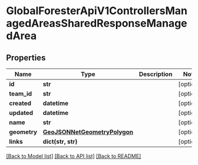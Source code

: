 # GlobalForesterApiV1ControllersManagedAreasSharedResponseManagedArea

## Properties
Name | Type | Description | Notes
------------ | ------------- | ------------- | -------------
**id** | **str** |  | [optional] 
**team_id** | **str** |  | [optional] 
**created** | **datetime** |  | [optional] 
**updated** | **datetime** |  | [optional] 
**name** | **str** |  | [optional] 
**geometry** | [**GeoJSONNetGeometryPolygon**](GeoJSONNetGeometryPolygon.md) |  | [optional] 
**links** | **dict(str, str)** |  | [optional] 

[[Back to Model list]](../README.md#documentation-for-models) [[Back to API list]](../README.md#documentation-for-api-endpoints) [[Back to README]](../README.md)

